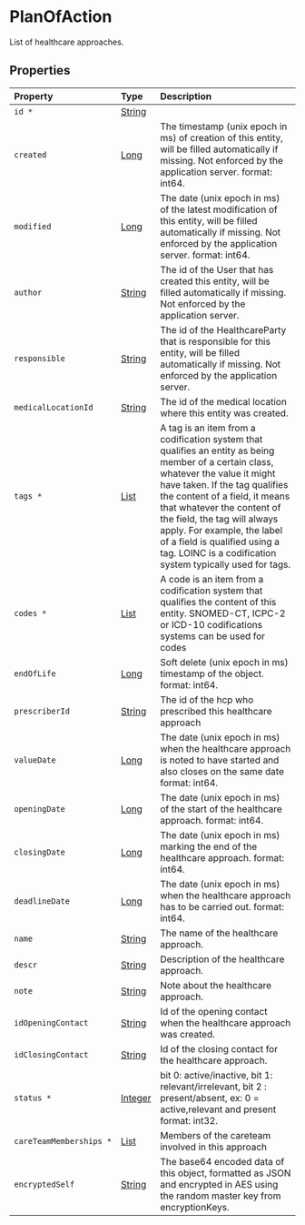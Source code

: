 # PlanOfAction

List of healthcare approaches.


## Properties

| Property | Type | Description |
| :--- | :--- | :--- |
| `id * ` | [String](String) |   |
| `created ` | [Long](Long) | The timestamp (unix epoch in ms) of creation of this entity, will be filled automatically if missing. Not enforced by the application server. format: int64. |
| `modified ` | [Long](Long) | The date (unix epoch in ms) of the latest modification of this entity, will be filled automatically if missing. Not enforced by the application server. format: int64. |
| `author ` | [String](String) | The id of the User that has created this entity, will be filled automatically if missing. Not enforced by the application server.  |
| `responsible ` | [String](String) | The id of the HealthcareParty that is responsible for this entity, will be filled automatically if missing. Not enforced by the application server.  |
| `medicalLocationId ` | [String](String) | The id of the medical location where this entity was created.  |
| `tags * ` | [List](CodeStub) | A tag is an item from a codification system that qualifies an entity as being member of a certain class, whatever the value it might have taken. If the tag qualifies the content of a field, it means that whatever the content of the field, the tag will always apply. For example, the label of a field is qualified using a tag. LOINC is a codification system typically used for tags.  |
| `codes * ` | [List](CodeStub) | A code is an item from a codification system that qualifies the content of this entity. SNOMED-CT, ICPC-2 or ICD-10 codifications systems can be used for codes  |
| `endOfLife ` | [Long](Long) | Soft delete (unix epoch in ms) timestamp of the object. format: int64. |
| `prescriberId ` | [String](String) | The id of the hcp who prescribed this healthcare approach  |
| `valueDate ` | [Long](Long) | The date (unix epoch in ms) when the healthcare approach is noted to have started and also closes on the same date format: int64. |
| `openingDate ` | [Long](Long) | The date (unix epoch in ms) of the start of the healthcare approach. format: int64. |
| `closingDate ` | [Long](Long) | The date (unix epoch in ms) marking the end of the healthcare approach. format: int64. |
| `deadlineDate ` | [Long](Long) | The date (unix epoch in ms) when the healthcare approach has to be carried out. format: int64. |
| `name ` | [String](String) | The name of the healthcare approach.  |
| `descr ` | [String](String) | Description of the healthcare approach.  |
| `note ` | [String](String) | Note about the healthcare approach.  |
| `idOpeningContact ` | [String](String) | Id of the opening contact when the healthcare approach was created.  |
| `idClosingContact ` | [String](String) | Id of the closing contact for the healthcare approach.  |
| `status * ` | [Integer](Integer) | bit 0: active/inactive, bit 1: relevant/irrelevant, bit 2 : present/absent, ex: 0 = active,relevant and present format: int32. |
| `careTeamMemberships * ` | [List](CareTeamMembership) | Members of the careteam involved in this approach  |
| `encryptedSelf ` | [String](String) | The base64 encoded data of this object, formatted as JSON and encrypted in AES using the random master key from encryptionKeys.  |
